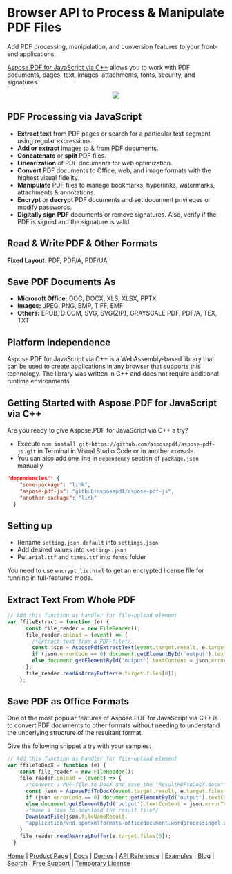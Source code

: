 # Browser API to Process & Manipulate PDF Files

Add PDF processing, manipulation, and conversion features to your front-end applications.

[Aspose.PDF for JavaScript via C++](https://products.aspose.com/pdf/javascript) allows you to work with PDF documents, pages, text, images, attachments, fonts, security, and signatures.

<p align="center">
  <a title="Download complete Aspose.PDF for JavaScript via C++ code" href="https://releases.aspose.com/pdf/javascriptcpp/new-releases/">
	<img src="https://raw.github.com/AsposeExamples/java-examples-dashboard/master/images/downloadZip-Button-Large.png" />
  </a>
</p>

## PDF Processing via JavaScript

- **Extract text** from PDF pages or search for a particular text segment using regular expressions.
- **Add or extract** images to & from PDF documents.
- **Concatenate** or **split** PDF files.
- **Linearization** of PDF documents for web optimization.
- **Convert** PDF documents to Office, web, and image formats with the highest visual fidelity.
- **Manipulate** PDF files to manage bookmarks, hyperlinks, watermarks, attachments & annotations.
- **Encrypt** or **decrypt** PDF documents and set document privileges or modify passwords.
- **Digitally sign PDF** documents or remove signatures. Also, verify if the PDF is signed and the signature is valid.

## Read & Write PDF & Other Formats

**Fixed Layout:** PDF, PDF/A, PDF/UA

## Save PDF Documents As

- **Microsoft Office:** DOC, DOCX, XLS, XLSX, PPTX
- **Images:** JPEG, PNG, BMP, TIFF, EMF
- **Others:** EPUB, DICOM, SVG, SVG(ZIP), GRAYSCALE PDF, PDF/A, TEX, TXT

## Platform Independence

Aspose.PDF for JavaScript via C++ is a WebAssembly-based library that can be used to create applications in any browser that supports this technology.
The library was written in C++ and does not require additional runtime environments.

## Getting Started with Aspose.PDF for JavaScript via C++

Are you ready to give Aspose.PDF for JavaScript via C++ a try?

- Execute `npm install git+https://github.com/asposepdf/aspose-pdf-js.git` in Terminal in Visual Studio Code or in another console.
- You can also add one line in `dependency` section of `package.json` manually

```json
"dependencies": {
    "some-package": "link",
    "aspose-pdf-js": "github:asposepdf/aspose-pdf-js",
    "another-package": "link"
  }
```

## Setting up

- Rename `setting.json.default` into `settings.json`
- Add desired values into `settings.json`
- Put `arial.ttf` and `times.ttf` into `fonts` folder

You need to use `encrypt_lic.html` to get an encrypted license file for running in full-featured mode.

## Extract Text From Whole PDF

```js
// Add this function as handler for file-upload element
var ffileExtract = function (e) {
      const file_reader = new FileReader();
      file_reader.onload = (event) => {
        /*Extract text from a PDF-file*/
        const json = AsposePdfExtractText(event.target.result, e.target.files[0].name);
        if (json.errorCode == 0) document.getElementById('output').textContent = json.extractText;
        else document.getElementById('output').textContent = json.errorText;
      };
      file_reader.readAsArrayBuffer(e.target.files[0]);
    };
```

## Save PDF as Office Formats

One of the most popular features of Aspose.PDF for JavaScript via C++ is to convert PDF documents to other formats without needing to understand the underlying structure of the resultant format.

Give the following snippet a try with your samples:

```js
// Add this function as handler for file-upload element
var ffileToDocX = function (e) {
    const file_reader = new FileReader();
    file_reader.onload = (event) => {
      /*convert a PDF-file to DocX and save the "ResultPDFtoDocX.docx"*/
      const json = AsposePdfToDocX(event.target.result, e.target.files[0].name, "ResultPDFtoDocX.docx");
      if (json.errorCode == 0) document.getElementById('output').textContent = json.fileNameResult;
      else document.getElementById('output').textContent = json.errorText;
      /*make a link to download the result file*/
      DownloadFile(json.fileNameResult, 
      "application/vnd.openxmlformats-officedocument.wordprocessingml.document");
    }
    file_reader.readAsArrayBuffer(e.target.files[0]);
  }
```

[Home](https://www.aspose.com/) | [Product Page](https://products.aspose.com/pdf/javascript-cpp) | [Docs](https://docs.aspose.com/pdf/javascript-cpp/) | [Demos](https://products.aspose.app/pdf/family) | [API Reference](https://apireference.aspose.com/pdf/javascript-cpp) | [Examples](https://github.com/aspose-pdf/aspose-pdf-js) | [Blog](https://blog.aspose.com/category/pdf/) | [Search](https://search.aspose.com/) | [Free Support](https://forum.aspose.com/c/pdf) |  [Temporary License](https://purchase.aspose.com/temporary-license)
